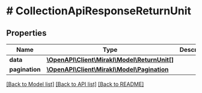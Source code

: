 # # CollectionApiResponseReturnUnit

## Properties

Name | Type | Description | Notes
------------ | ------------- | ------------- | -------------
**data** | [**\OpenAPI\Client\Mirakl\Model\ReturnUnit[]**](ReturnUnit.md) |  |
**pagination** | [**\OpenAPI\Client\Mirakl\Model\Pagination**](Pagination.md) |  | [optional]

[[Back to Model list]](../../README.md#models) [[Back to API list]](../../README.md#endpoints) [[Back to README]](../../README.md)
